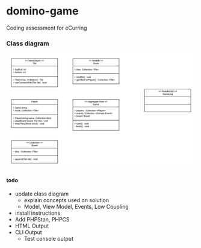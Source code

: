 # domino-game
Coding assessment for eCurring

### Class diagram

<img src="docs/class-diagram.png"  alt="Class diagram"/>

#### todo
- update class diagram
    - explain concepts used on solution
    - Model, View Model, Events, Low Coupling
- install instructions
- Add PHPStan, PHPCS
- HTML Output
- CLI Output
    - Test console output